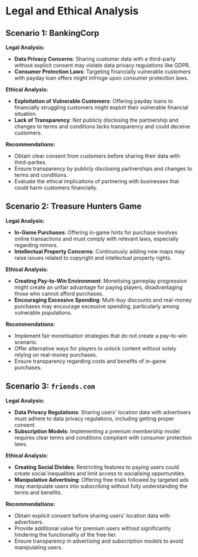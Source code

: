# Legal and Ethical Analysis

## Scenario 1: BankingCorp
**Legal Analysis:**
- **Data Privacy Concerns**: Sharing customer data with a third-party without explicit consent may violate data privacy regulations like GDPR.
- **Consumer Protection Laws**: Targeting financially vulnerable customers with payday loan offers might infringe upon consumer protection laws.

**Ethical Analysis:**
- **Exploitation of Vulnerable Customers**: Offering payday loans to financially struggling customers might exploit their vulnerable financial situation.
- **Lack of Transparency**: Not publicly disclosing the partnership and changes to terms and conditions lacks transparency and could deceive customers.

**Recommendations:**
- Obtain clear consent from customers before sharing their data with third-parties.
- Ensure transparency by publicly disclosing partnerships and changes to terms and conditions.
- Evaluate the ethical implications of partnering with businesses that could harm customers financially.

## Scenario 2: Treasure Hunters Game

**Legal Analysis:**
- **In-Game Purchases**: Offering in-game hints for purchase involves online transactions and must comply with relevant laws, especially regarding minors.
- **Intellectual Property Concerns**: Continuously adding new maps may raise issues related to copyright and intellectual property rights.

**Ethical Analysis:**
- **Creating Pay-to-Win Environment**: Monetising gameplay progression might create an unfair advantage for paying players, disadvantaging those who cannot afford purchases.
- **Encouraging Excessive Spending**: Multi-buy discounts and real-money purchases may encourage excessive spending, particularly among vulnerable populations.

**Recommendations:**
- Implement fair monetisation strategies that do not create a pay-to-win scenario.
- Offer alternative ways for players to unlock content without solely relying on real-money purchases.
- Ensure transparency regarding costs and benefits of in-game purchases.

## Scenario 3: `friends.com`

**Legal Analysis:**
- **Data Privacy Regulations**: Sharing users' location data with advertisers must adhere to data privacy regulations, including getting proper consent.
- **Subscription Models**: Implementing a premium membership model requires clear terms and conditions compliant with consumer protection laws.

**Ethical Analysis:**
- **Creating Social Divides**: Restricting features to paying users could create social inequalities and limit access to socialising opportunities.
- **Manipulative Advertising**: Offering free trials followed by targeted ads may manipulate users into subscribing without fully understanding the terms and benefits.

**Recommendations:**
- Obtain explicit consent before sharing users' location data with advertisers.
- Provide additional value for premium users without significantly hindering the functionality of the free tier.
- Ensure transparency in advertising and subscription models to avoid manipulating users.